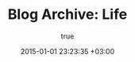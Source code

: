 ---
layout: archive
title: "Blog Archive: Life"
status: publish
includeheader: false
published: true
language: en
author:
  display_name: Oiva Eskola
  login: oiva
  email: oiva.eskola@gmail.com
  url: ''
author_login: oiva
author_email: oiva.eskola@gmail.com
date: 2015-01-01 23:23:35 +03:00
date_gmt: 2015-01-01 21:23:35 +03:00
tags: []
category: life
old_tags: []
comments: []
eleventyExcludeFromCollections: true
---